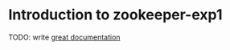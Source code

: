 # Introduction to zookeeper-exp1

TODO: write [great documentation](http://jacobian.org/writing/what-to-write/)
